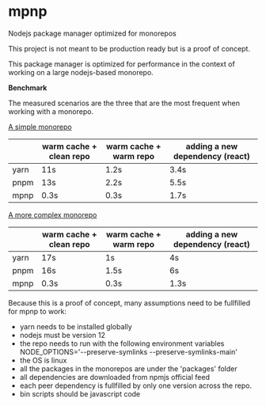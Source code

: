# mpnp
Nodejs package manager optimized for monorepos

This project is not meant to be production ready but is a proof of concept.

This package manager is optimized for performance in the context of working on a large nodejs-based monorepo.

**Benchmark**

The measured scenarios are the three that are the most frequent when working with a monorepo.

[A simple monorepo](https://github.com/VincentBailly/TypeScriptMonoRepo/tree/hackathon)

|        |  warm cache + clean repo | warm cache + warm repo | adding a new dependency (react) |
| ------ | ------------------------ | ---------------------- | ----------------------- |
| yarn   | 11s                       | 1.2s                   | 3.4s                      |
| pnpm   | 13s                      | 2.2s                   | 5.5s                      |
| mpnp   | 0.3s                     | 0.3s                   | 1.7s                    |


[A more complex monorepo](https://github.com/VincentBailly/TypeScriptMonoRepo/tree/benchmarkRepo)

|        |  warm cache + clean repo | warm cache + warm repo | adding a new dependency (react) |
| ------ | ------------------------ | ---------------------- | ----------------------- |
| yarn   | 17s                       | 1s                   | 4s                      |
| pnpm   | 16s                      | 1.5s                   | 6s                      |
| mpnp   | 0.3s                     | 0.3s                   | 1.3s                    |
 
 
 
Because this is a proof of concept, many assumptions need to be fullfilled for mpnp to work:
- yarn needs to be installed globally
- nodejs must be version 12
- the repo needs to run with the following environment variables
  NODE_OPTIONS='--preserve-symlinks --preserve-symlinks-main'
- the OS is linux
- all the packages in the monorepos are under the 'packages' folder
- all dependencies are downloaded from npmjs official feed
- each peer dependency is fullfilled by only one version across the repo.
- bin scripts should be javascript code

